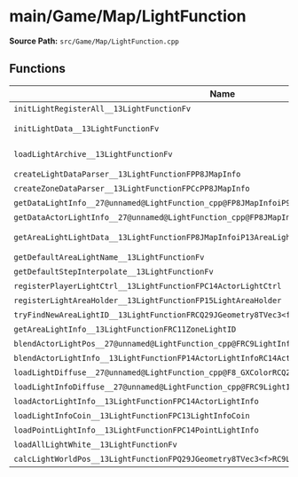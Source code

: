 # main/Game/Map/LightFunction

**Source Path:** `src/Game/Map/LightFunction.cpp`

## Functions

| Name | Address | Match % |
|------|---------|---------|
| `initLightRegisterAll__13LightFunctionFv` | `0x80188398` | :x: (0.0%) |
| `initLightData__13LightFunctionFv` | `0x801884E8` | :white_check_mark: (100.0%) |
| `loadLightArchive__13LightFunctionFv` | `0x80188514` | :white_check_mark: (100.0%) |
| `createLightDataParser__13LightFunctionFPP8JMapInfo` | `0x80188550` | :x: (0.0%) |
| `createZoneDataParser__13LightFunctionFPCcPP8JMapInfo` | `0x801885B4` | :x: (0.0%) |
| `getDataLightInfo__27@unnamed@LightFunction_cpp@FP8JMapInfoiP9LightInfoPCc` | `0x80188638` | :x: (0.0%) |
| `getDataActorLightInfo__27@unnamed@LightFunction_cpp@FP8JMapInfoiP14ActorLightInfoPCc` | `0x801886FC` | :x: (0.0%) |
| `getAreaLightLightData__13LightFunctionFP8JMapInfoiP13AreaLightInfo` | `0x801887F4` | :x: (88.2%) |
| `getDefaultAreaLightName__13LightFunctionFv` | `0x801888C0` | :x: (0.0%) |
| `getDefaultStepInterpolate__13LightFunctionFv` | `0x801888F0` | :x: (0.0%) |
| `registerPlayerLightCtrl__13LightFunctionFPC14ActorLightCtrl` | `0x80188920` | :x: (0.0%) |
| `registerLightAreaHolder__13LightFunctionFP15LightAreaHolder` | `0x80188958` | :x: (0.0%) |
| `tryFindNewAreaLightID__13LightFunctionFRCQ29JGeometry8TVec3<f>P11ZoneLightID` | `0x80188990` | :x: (0.0%) |
| `getAreaLightInfo__13LightFunctionFRC11ZoneLightID` | `0x801889E0` | :x: (0.0%) |
| `blendActorLightPos__27@unnamed@LightFunction_cpp@FRC9LightInfoRC9LightInfoP9LightInfof` | `0x80188A3C` | :x: (0.0%) |
| `blendActorLightInfo__13LightFunctionFP14ActorLightInfoRC14ActorLightInfoRC14ActorLightInfof` | `0x80188B30` | :x: (0.0%) |
| `loadLightDiffuse__27@unnamed@LightFunction_cpp@F8_GXColorRCQ29JGeometry8TVec3<f>10_GXLightID` | `0x80188C1C` | :x: (0.0%) |
| `loadLightInfoDiffuse__27@unnamed@LightFunction_cpp@FRC9LightInfo10_GXLightID` | `0x80188CBC` | :x: (0.0%) |
| `loadActorLightInfo__13LightFunctionFPC14ActorLightInfo` | `0x80188D88` | :x: (0.0%) |
| `loadLightInfoCoin__13LightFunctionFPC13LightInfoCoin` | `0x80188E3C` | :x: (0.0%) |
| `loadPointLightInfo__13LightFunctionFPC14PointLightInfo` | `0x80188F04` | :x: (0.0%) |
| `loadAllLightWhite__13LightFunctionFv` | `0x80188FB8` | :x: (0.0%) |
| `calcLightWorldPos__13LightFunctionFPQ29JGeometry8TVec3<f>RC9LightInfo` | `0x80189078` | :x: (0.0%) |